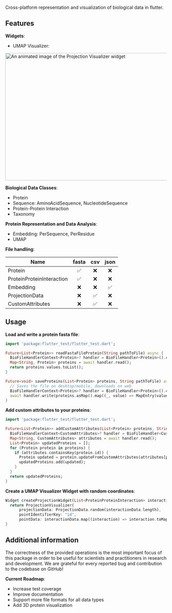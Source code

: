 <!--
This README describes the package. If you publish this package to pub.dev,
this README's contents appear on the landing page for your package.

For information about how to write a good package README, see the guide for
[writing package pages](https://dart.dev/guides/libraries/writing-package-pages).

For general information about developing packages, see the Dart guide for
[creating packages](https://dart.dev/guides/libraries/create-library-packages)
and the Flutter guide for
[developing packages and plugins](https://flutter.dev/developing-packages).
-->

Cross-platform representation and visualization of biological data in flutter.

## Features

**Widgets**:

* UMAP Visualizer:

<img src="https://github.com/SebieF/bio_flutter/blob/v0.0.9/doc/projection_visualizer.gif?raw=true" 
alt="An animated image of the Projection Visualizer widget" height="398" width="816" title="Projection Visualizer"/>

**Biological Data Classes**:

* Protein
* Sequence: AminoAcidSequence, NucleotideSequence
* Protein-Protein Interaction
* Taxonomy

**Protein Representation and Data Analysis**:

* Embedding: PerSequence, PerResidue
* UMAP

**File handling**:

| Name                      | fasta | csv | json |
|---------------------------|:-----:|:---:|:----:|
| Protein                   |   ✅   |  ❌  |  ❌   | 
| ProteinProteinInteraction |   ✅   |  ❌  |  ❌   | 
| Embedding                 |   ❌   |  ❌  |  ✅   | 
| ProjectionData            |   ❌   |  ✅  |  ❌   | 
| CustomAttributes          |   ❌   |  ✅  |  ❌   |

## Usage

**Load and write a protein fasta file**:

```dart
import 'package:flutter_test/flutter_test.dart';

Future<List<Protein>> readFastaFileProtein(String pathToFile) async {
  BioFileHandlerContext<Protein>? handler = BioFileHandler<Protein>().create(pathToFile);
  Map<String, Protein> proteins = await handler.read();
  return proteins.values.toList();
}

Future<void> saveProteins(List<Protein> proteins, String pathToFile) async {
  // Saves the file on desktop/mobile, downloads on web
  BioFileHandlerContext<Protein>? handler = BioFileHandler<Protein>().create(pathToFile);
  await handler.write(proteins.asMap().map((_, value) => MapEntry(value.id, value)));
}
```

**Add custom attributes to your proteins**:

```dart
import 'package:flutter_test/flutter_test.dart';

Future<List<Protein>> addCustomAttributes(List<Protein> proteins, String pathToFile) async {
  BioFileHandlerContext<CustomAttributes>? handler = BioFileHandler<CustomAttributes>().create(pathToFile);
  Map<String, CustomAttributes> attributes = await handler.read();
  List<Protein> updatedProteins = [];
  for (Protein protein in proteins) {
    if (attributes.containsKey(protein.id)) {
      Protein updated = protein.updateFromCustomAttributes(attributes[protein.id]!);
      updatedProteins.add(updated);
    }
  }
  return updatedProteins;
}
```

**Create a UMAP Visualizer Widget with random coordinates**:

```dart
Widget createProjectionWidget(List<ProteinProteinInteraction> interactionData) {
  return ProjectionVisualizer(
      projectionData: ProjectionData.random(interactionData.length),
      pointIdentifierKey: "id",
      pointData: interactionData.map((interaction) => interaction.toMap()).toList()); // Also works with protein data
}
```

## Additional information

The correctness of the provided operations is the most important focus of this package in order to be useful for
scientists and practitioners in research and development. We are grateful for every reported bug and contribution to
the codebase on GitHub!

**Current Roadmap**:

* Increase test coverage
* Improve documentation
* Support more file formats for all data types
* Add 3D protein visualization

